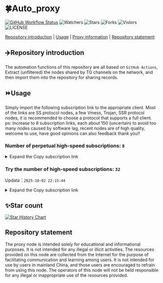 # 🍀Auto_proxy
[![GitHub Workflow Status](https://img.shields.io/github/actions/workflow/status/PangTouY00/Auto_proxy/main.yml?branch=main)](https://github.com/PangTouY00/Auto_proxy/actions/workflows/main.yml?branch=main) 
![Watchers](https://img.shields.io/github/watchers/w1770946466/Auto_proxy) ![Stars](https://img.shields.io/github/stars/PangTouY00/Auto_proxy) ![Forks](https://img.shields.io/github/forks/w1770946466/Auto_proxy) ![Vistors](https://visitor-badge.laobi.icu/badge?page_id=PangTouY00.Auto_proxy) ![LICENSE](https://img.shields.io/badge/license-CC%20BY--SA%204.0-green.svg)

[Repository introduction](https://github.com/PangTouY00/Auto_proxy#Repositoryintroduction) | [Usage](https://github.com/PangTouY00/Auto_proxy#Usage) | [Proxy information](https://github.com/PangTouY00/Auto_proxy#Proxyinformation) | [Repository statement](https://github.com/PangTouY00/Auto_proxy#Repositorystatement)

## ✈️Repository introduction
The automation functions of this repository are all based on `GitHub Actions`,
Extract (unfiltered) the nodes shared by TG channels on the network, and then import them into the repository for sharing records.

## ⏩Usage
Simply import the following subscription link to the appropriate client. Most of the links are SS protocol nodes, a few Vmess, Trojan, SSR protocol nodes, it is recommended to choose a protocol that supports a full client.
ps: Increase to 8 subscription links, each about 150 (uncertain) to avoid too many nodes caused by software lag, recent nodes are of high quality, welcome to use, have good opinions can also feedback thank you!!

### Number of perpetual high-speed subscriptions: `8`

<details>
  <summary>Expand the Copy subscription link</summary>

  
- [Multiprotocol Base64 encoding](https://raw.githubusercontent.com/PangTouY00/Auto_proxy/main/Long_term_subscription1)
`https://raw.githubusercontent.com/PangTouY00/Auto_proxy/main/Long_term_subscription_num`
`Total number of merge nodes: 243`

- [Multiprotocol Base64 encoding](https://raw.githubusercontent.com/PangTouY00/Auto_proxy/main/Long_term_subscription1)
`https://raw.githubusercontent.com/PangTouY00/Auto_proxy/main/Long_term_subscription1`
`Total number of merge nodes: 31`

- [Multiprotocol Base64 encoding](https://raw.githubusercontent.com/PangTouY00/Auto_proxy/main/Long_term_subscription2)
`https://raw.githubusercontent.com/PangTouY00/Auto_proxy/main/Long_term_subscription2`
`Total number of merge nodes: 31`

- [Multiprotocol Base64 encoding](https://raw.githubusercontent.com/PangTouY00/Auto_proxy/main/Long_term_subscription3)
`https://raw.githubusercontent.com/PangTouY00/Auto_proxy/main/Long_term_subscription3`
`Total number of merge nodes: 31`

- [Multiprotocol Base64 encoding](https://raw.githubusercontent.com/PangTouY00/Auto_proxy/main/Long_term_subscription4)
`https://raw.githubusercontent.com/PangTouY00/Auto_proxy/main/Long_term_subscription4`
`Total number of merge nodes: 31`

- [Multiprotocol Base64 encoding](https://raw.githubusercontent.comPangTouY00/Auto_proxy/main/Long_term_subscription5)
`https://raw.githubusercontent.com/PangTouY00/Auto_proxy/main/Long_term_subscription5`
`Total number of merge nodes: 31`

- [Multiprotocol Base64 encoding](https://raw.githubusercontent.com/PangTouY00/Auto_proxy/main/Long_term_subscription6)
`https://raw.githubusercontent.com/PangTouY00/Auto_proxy/main/Long_term_subscription6`
`Total number of merge nodes: 31`

- [Multiprotocol Base64 encoding](https://raw.githubusercontent.com/PangTouY00/Auto_proxy/main/Long_term_subscription7)
`https://raw.githubusercontent.com/PangTouY00/Auto_proxy/main/Long_term_subscription7`
`Total number of merge nodes: 31`

- [Multiprotocol Base64 encoding](https://raw.githubusercontent.com/PangTouY00/Auto_proxy/main/Long_term_subscription8)
`https://raw.githubusercontent.com/PangTouY00/Auto_proxy/main/Long_term_subscription8`
`Total number of merge nodes: 26`

- [Clash subscription](https://raw.githubusercontent.com/PangTouY00/Auto_proxy/main/Long_term_subscription2.yaml)
`https://raw.githubusercontent.com/PangTouY00/Auto_proxy/main/Long_term_subscription1.yaml`


- [Clash subscription](https://raw.githubusercontent.com/PangTouY00/Auto_proxy/main/Long_term_subscription2.yaml)
`https://raw.githubusercontent.com/PangTouY00/Auto_proxy/main/Long_term_subscription2.yaml`


- [Clash subscription](https://raw.githubusercontent.com/PangTouY00/Auto_proxy/main/Long_term_subscription3.yaml)
`https://raw.githubusercontent.com/PangTouY00/Auto_proxy/main/Long_term_subscription3.yaml`
  
</details>

### Try the number of high-speed subscriptions: `32`
Updata：`2025-10-02 22:15:44`


<details>
  <summary>Expand the Copy subscription link</summary>  


























































































































































































































































































































































































































































































































































































































































































































































































































































































































































































































































































































































































































































































































































































































































































































































































































































































































































































































































































































































































































































































































































































































































































































































































































































































































































































































































































































































































































































































































































































































































































































































































































































































































































































































































































































































































































































































































































































































































































































































































































































































































































































































































































































































































































































































































































































































































































































































































































































































































































































































































































































































































































































































































































































































































































































































































































































































































































































































































































































































































































































































































































































































































































































































































































































































































































































































































































































































































































































































































































































































































































































































































































































































































































































































































































































































































































































































































































































































































































































































































































































































































































































































































































































































































































































































































































































































































































































































































































































































































































































































































































































































































































































































































































































































































































































































































































































































































































































































































































































































































































































































































































































































































































































































































































































































































































































































































































































































































































































































































































































































































































































































































































































































































































































































































































































































































































































































































































































































































































































































































































































































































































































































































































































































































































































































































































































































































































































































































































































































































































































































































































































































































































































































































































































































































































































































































































































































































































































































































































































































































































































































































































































































































































































































































































































































































































































































































































































































































































































































































































































































































































































































































































































































































































































































































































































































































































































































































































































































































































































































































































































































































































































































































































































































































































































































































































































































































































































































































































































































































































































































































































































































































































































































































































































































































































































































































































































































































































































































































































































































































































































































































































































































































































































































































































































































































































































































































































































































































































































































































































































































































































































































































































































































































































































































































































































































































































































































































































































































































































































































































































































































































































































































































































































































































































































































































































































































































































































































































































































































































































































































































































































































































































































































































































































































































































































































































































































































































































































































































































































































































































































































































































































































































































































































































































































































































































































































































































































































































































































































































































































































































































































































































































































































































































































































































































































































































































































































































































































































































































































































































































































































































































































































































































































































































































































































































































































































































































































































































































































































































































































































































>Trial subscription：
`https://multiserver.multiserveradelshoop.com/api/v1/client/subscribe?token=6ca761f9ea97b4a6194fad9ee5271fc4`




>Trial subscription：
`https://cfvpn.com/api/v1/client/subscribe?token=d9d01be20ee17cc75edb11697c64b156`




>Trial subscription：
`https://slianvpn.top/api/v1/client/subscribe?token=de83ff3175178be61b3878b53817e2f4`




>Trial subscription：
`https://v2s.ip-ddns.com/api/v1/client/subscribe?token=b8f01b76cf55d4a1bde26c3b23d8e49a`




>Trial subscription：
`https://proxy.txsb.fun/api/v1/client/subscribe?token=be130be5519457a684e0aea1f37cf0e6`




>Trial subscription：
`https://www.louwangzhiyu.org/api/v1/client/subscribe?token=7331054da5ea73d32f1bcb00688f8566`




>Trial subscription：
`https://kingfisher.top/api/v1/client/subscribe?token=cd234f57b75718b898e8126675de2bdf`




>Trial subscription：
`https://fs.v2rayse.com/share/20251002/bfemrp0q3b.txt`




>Trial subscription：
`https://4444445.xyz/api/v1/client/subscribe?token=6a16bcc57ce667840e52ea52e6639270`




>Trial subscription：
`https://gods2.dashicn.buzz/api/v1/client/subscribe?token=ce25aaa9d393f803d1e1aea8e4378da6`




>Trial subscription：
`https://gods3.dashicn.buzz/api/v1/client/subscribe?token=f7d0b3a51b1be2390919e37494d33e92`




>Trial subscription：
`https://slianvpn.com/api/v1/client/subscribe?token=178663e49332956572d792de2e3ec64d`




>Trial subscription：
`https://www.eeevpn.com/api/v1/client/subscribe?token=b446facaeeced187d4488d7aeb8254ab`




>Trial subscription：
`https://sufujia.top/api/v1/client/subscribe?token=83d3899d7af787f7d3ecc6a15416a0a3`




>Trial subscription：
`https://xiaohuolongjc.top/api/v1/client/subscribe?token=2a820235c0290968bd550894dd1725a6`




>Trial subscription：
`https://xiaoby.com/api/v1/client/subscribe?token=28c4fe87d9b05d30b65506ac8843cae4`




>Trial subscription：
`https://dl.vfkum.website/api/v1/client/subscribe?token=9f091bd8ffd165e5300afe7d65ae534a`




>Trial subscription：
`https://gods1.dashicn.buzz/api/v1/client/subscribe?token=46934d84e254c4de12d65c0662e5a3ba`




>Trial subscription：
`https://www.camael.top/api/v1/client/subscribe?token=ec69558d14551c59f4c238a454c2d03a`




>Trial subscription：
`http://107.173.31.17/api/v1/client/subscribe?token=0a4472085bda702d191c55a4f8690882`




>Trial subscription：
`https://old-v2b.linkedton.com/api/v1/client/subscribe?token=bf87a9feb2b7d541c5e7bdeac018c4c2`




>Trial subscription：
`https://cn.newbee.cyou/api/v1/client/subscribe?token=29d7edc2e4a97d0f294fec0980380f77`




>Trial subscription：
`https://dashuai.us/api/v1/client/subscribe?token=4a44cd1ea860083561a0ee6bfc8720e8`




>Trial subscription：
`https://go.yueyun.de/api/v1/client/subscribe?token=0cf2767aae6dcc15ef619ec17c92aad1`




>Trial subscription：
`https://a.guojiajia.filegear-sg.me/api/v1/client/subscribe?token=89b16b01f1af3b21e013996394062826`




>Trial subscription：
`https://qingyun.zybs.eu.org/api/v1/client/subscribe?token=a724c0d84a1c0c4830237a4b968b5742`




>Trial subscription：
`https://ylccloud.top/api/v1/client/subscribe?token=ce795c0ee92d43e11d697fb283a7f385`




>Trial subscription：
`https://yywhale.com/api/v1/client/subscribe?token=35c15df09a079e20b0b3588299040e45`




>Trial subscription：
`https://api.skrspc.org/api/v1/client/subscribe?token=fd47644e198fa6431476e601b2ffc626`




>Trial subscription：
`http://tinnyrick8888.com/api/v1/client/subscribe?token=345e77a80a5e20c291538f1cde4f9cb7`




>Trial subscription：
`https://newbee.cyou/api/v1/client/subscribe?token=e7b8352876cef3e2f877ff637fb95483`




>Trial subscription：
`https://linlujs.cloud/api/v1/client/subscribe?token=5d543185dcf90a338972ce6b949b86f5`



</details>

## ✨Star count
[![Star History Chart](https://api.star-history.com/svg?repos=PangTouY00/Auto_proxy&type=Date)](https://star-history.com/#w1770946466/Auto_proxy&Date)



## Repository statement
The proxy node is intended solely for educational and informational purposes. It is not intended for any illegal or illicit activities. The resources provided on this node are collected from the Internet for the purpose of facilitating communication and learning among users. It is not intended for use by users in mainland China, and those users are encouraged to refrain from using this node. The operators of this node will not be held responsible for any illegal or inappropriate use of the resources provided.
